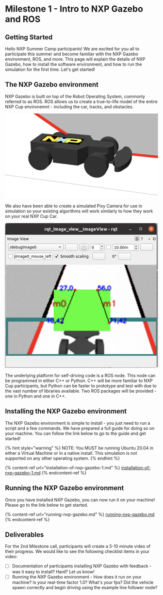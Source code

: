 # Milestone 1 - Intro to NXP Gazebo and ROS

## Getting Started

Hello NXP Summer Camp participants! We are excited for you all to participate this summer and become familiar with the NXP Gazebo environment, ROS, and more. This page will explain the details of NXP Gazebo, how to install the software environment, and how to run the simulation for the first time. Let's get started!

## The NXP Gazebo environment

NXP Gazebo is built on top of the Robot Operating System, commonly referred to as ROS. ROS allows us to create a true-to-life model of the entire NXP Cup environemnt - including the car, tracks, and obstacles. 

![Image of the simulated NXP Cup Car](<../../.gitbook/assets/image (43).png>)

We also have been able to create a simulated Pixy Camera for use in simulation so your existing algorithms will work similarly to how they work on your real NXP Cup Car. 

![Simulated Pixy Camera](<../../.gitbook/assets/image (44).png>)

The underlying platform for self-driving code is a ROS node. This node can be programmed in either C++ or Python. C++ will be more familiar to NXP Cup participants, but Python can be faster to prototype and test with due to the vast number of libraries available. Two ROS packages will be provided - one in Python and one in C++.

## Installing the NXP Gazebo environment

The NXP Gazebo environment is simple to install - you just need to run a script and a few commands. We have prepared a full guide for doing so on your machine. You can follow the link below to go to the guide and get started!

{% hint style="warning" %}
NOTE: You MUST be running Ubuntu 20.04 in either a Virtual Machine or in a native install. This simulation is not supported on any other operating system.
{% endhint %}

{% content-ref url="installation-of-nxp-gazebo-1.md" %}
[installation-of-nxp-gazebo-1.md](installation-of-nxp-gazebo-1.md)
{% endcontent-ref %}

## Running the NXP Gazebo environment

Once you have installed NXP Gazebo, you can now run it on your machine! Please go to the link below to get started.

{% content-ref url="running-nxp-gazebo.md" %}
[running-nxp-gazebo.md](running-nxp-gazebo.md)
{% endcontent-ref %}

## Deliverables

For the 2nd Milestone call, participants will create a 5-10 minute video of their progress. We would like to see the following checklist items in your video:

* [ ] Documentation of participants installing NXP Gazebo with feedback - was it easy to install? Hard? Let us know!
* [ ] Running the NXP Gazebo environment - How does it run on your machine? Is your real-time factor 1.0? What's your fps? Did the vehicle spawn correctly and begin driving using the example line follower node?
